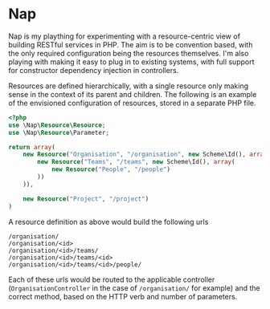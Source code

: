 # Nap
Nap is my plaything for experimenting with a resource-centric view of building RESTful services in PHP. The aim is to be
convention based, with the only required configuration being the resources themselves. I'm also playing with making it easy to plug in to existing systems, with full support for constructor dependency injection in controllers.

Resources are defined hierarchically, with a single resource only making sense in the context of its parent and children.
The following is an example of the envisioned configuration of resources, stored in a separate PHP file.

```php
<?php
use \Nap\Resource\Resource;
use \Nap\Resource\Parameter;

return array(
    new Resource("Organisation", "/organisation", new Scheme\Id(), array(
        new Resource("Teams", "/teams", new Scheme\Id(), array(
            new Resource("People", "/people")
        ))
    )),

    new Resource("Project", "/project")
)
```

A resource definition as above would build the following urls

    /organisation/
    /organisation/<id>
    /organisation/<id>/teams/
    /organisation/<id>/teams/<id>
    /organisation/<id>/teams/<id>/people/

Each of these urls would be routed to the applicable controller (`OrganisationController` in the case of `/organisation/` for example)
and the correct method, based on the HTTP verb and number of parameters.